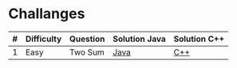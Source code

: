 # Challanges
|#|Difficulty|Question|Solution Java|Solution C++|
|-|-|-|-|-|
|1|Easy|Two Sum|[Java](https://)|[C++](Https://)|
